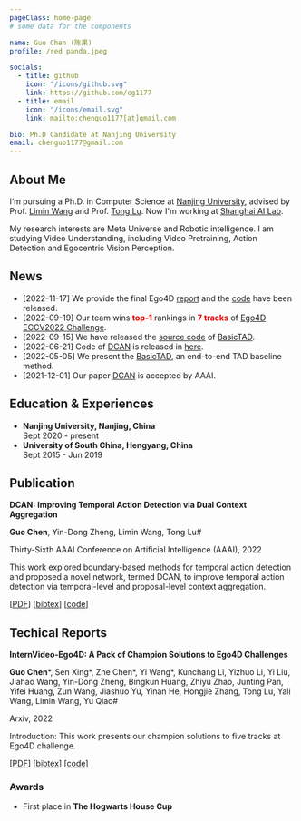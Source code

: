 ```yaml
---
pageClass: home-page
# some data for the components

name: Guo Chen (陈果)
profile: /red panda.jpeg

socials:
  - title: github
    icon: "/icons/github.svg"
    link: https://github.com/cg1177
  - title: email
    icon: "/icons/email.svg"
    link: mailto:chenguo1177[at]gmail.com  

bio: Ph.D Candidate at Nanjing University
email: chenguo1177@gmail.com  
---
```


<ProfileSection :frontmatter="$page.frontmatter" />

## About Me

I‘m pursuing a Ph.D. in Computer Science at [Nanjing University](https://en.wikipedia.org/wiki/Nanjing_University), advised by Prof. [Limin Wang](http://wanglimin.github.io/) and Prof. [Tong Lu](https://cs.nju.edu.cn/lutong/index.htm). Now I'm working at [Shanghai AI Lab](https://www.shlab.org.cn/).

My research interests are Meta Universe and Robotic intelligence. I am studying Video Understanding, including Video Pretraining, Action Detection and Egocentric Vision Perception.



## News

- [2022-11-17] We provide the final Ego4D [report](https://arxiv.org/pdf/2211.09529.pdf) and the [code](https://github.com/OpenGVLab/ego4d-eccv2022-solutions) have been released.
- [2022-09-19] Our team wins <font color="#dd0000"><strong>top-1</strong></font> rankings in <font color="#dd0000"><strong>7 tracks</strong></font> of [Ego4D ECCV2022 Challenge](https://ego4d-data.org/workshops/eccv22/).
- [2022-09-15] We have released the [source code](https://github.com/MCG-NJU/BasicTAD) of [BasicTAD](https://arxiv.org/abs/2205.02717).
- [2022-06-21] Code of [DCAN](https://ojs.aaai.org/index.php/AAAI/article/view/19900) is released in [here](https://github.com/cg1177/DCAN).
- [2022-05-05] We present the [BasicTAD](https://arxiv.org/abs/2205.02717), an end-to-end TAD baseline method. 
- [2021-12-01] Our paper [DCAN](https://ojs.aaai.org/index.php/AAAI/article/view/19900) is accepted by AAAI.



## Education & Experiences

- **Nanjing University, Nanjing, China** <br/>
Sept 2020 - present
- **University of South China, Hengyang, China** <br/>
Sept 2015 - Jun 2019


## Publication


<ProjectCard image="/projects/dcan.png" hideBorder=true>

  **DCAN: Improving Temporal Action Detection via Dual Context Aggregation**

  **Guo Chen**, Yin-Dong Zheng, Limin Wang, Tong Lu#
  
  Thirty-Sixth AAAI Conference on Artificial Intelligence (AAAI), 2022
  
  This work explored boundary-based methods for temporal action detection and proposed a novel network, termed DCAN, to improve temporal action detection via temporal-level and proposal-level context aggregation.
  
  [[PDF](https://ojs.aaai.org/index.php/AAAI/article/view/19900/19659)] [[bibtex](/bibtex/dcan.txt)] [[code](https://github.com/cg1177/DCAN)]

</ProjectCard>


## Techical Reports

<ProjectCard image="/projects/ego4d.png" hideBorder=true>

  **InternVideo-Ego4D: A Pack of Champion Solutions to Ego4D Challenges**

  **Guo Chen***, Sen Xing*, Zhe Chen*, Yi Wang*, Kunchang Li, Yizhuo Li, Yi Liu, Jiahao Wang, Yin-Dong Zheng, Bingkun Huang, Zhiyu Zhao, Junting Pan, Yifei Huang, Zun Wang, Jiashuo Yu, Yinan He, Hongjie Zhang, Tong Lu, Yali Wang, Limin Wang, Yu Qiao#

Arxiv, 2022

Introduction: This work presents our champion solutions to five tracks at Ego4D challenge.
  
  [[PDF](https://arxiv.org/pdf/2211.09529.pdf)] [[bibtex](/bibtex/ego4d.txt)] [[code](https://github.com/OpenGVLab/ego4d-eccv2022-solutions)]

</ProjectCard>



### Awards

- First place in **The Hogwarts House Cup**


<!-- Custom style for this page -->

<style lang="stylus">

.theme-container.home-page .page
  font-size 14px
  font-family "lucida grande", "lucida sans unicode", lucida, "Helvetica Neue", Helvetica, Arial, sans-serif;
  p
    margin 0 0 0.5rem
  p, ul, ol
    line-height normal
  a
    font-weight normal
  .theme-default-content:not(.custom) > h2
    margin-bottom 0.5rem
  .theme-default-content:not(.custom) > h2:first-child + p
    margin-top 0.5rem
  .theme-default-content:not(.custom) > h3
    padding-top 4rem

  /* Override */
  .md-card
    margin-top 0.5em
    .card-image
      padding 0.2rem
      img
        max-width 120px
        max-height 120px
    .card-content p
      -webkit-margin-after 0.2em

@media (max-width: 419px)
  .theme-container.home-page .page
    p, ul, ol
      line-height 1.5

    .md-card
      .card-image
        img 
          width 100%
          max-width 400px

</style>
